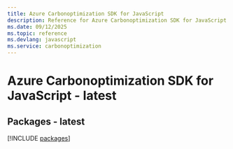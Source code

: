 ```yaml
---
title: Azure Carbonoptimization SDK for JavaScript
description: Reference for Azure Carbonoptimization SDK for JavaScript
ms.date: 09/12/2025
ms.topic: reference
ms.devlang: javascript
ms.service: carbonoptimization
---
```

# Azure Carbonoptimization SDK for JavaScript - latest
## Packages - latest
[!INCLUDE [packages](carbonoptimization-index.md)]